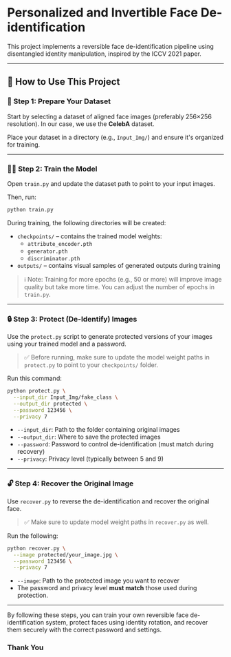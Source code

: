# Personalized and Invertible Face De-identification

This project implements a reversible face de-identification pipeline using disentangled identity manipulation, inspired by the ICCV 2021 paper.

---

## 🔧 How to Use This Project

### 📁 Step 1: Prepare Your Dataset

Start by selecting a dataset of aligned face images (preferably 256×256 resolution). In our case, we use the **CelebA** dataset.

Place your dataset in a directory (e.g., `Input_Img/`) and ensure it's organized for training.

---

### 🏋️‍♂️ Step 2: Train the Model

Open `train.py` and update the dataset path to point to your input images.

Then, run:

```bash
python train.py
```

During training, the following directories will be created:

- `checkpoints/` – contains the trained model weights:
  - `attribute_encoder.pth`
  - `generator.pth`
  - `discriminator.pth`
- `outputs/` – contains visual samples of generated outputs during training

> ℹ️ Note: Training for more epochs (e.g., 50 or more) will improve image quality but take more time. You can adjust the number of epochs in `train.py`.

---

### 🔒 Step 3: Protect (De-Identify) Images

Use the `protect.py` script to generate protected versions of your images using your trained model and a password.

> ✅ Before running, make sure to update the model weight paths in `protect.py` to point to your `checkpoints/` folder.

Run this command:

```bash
python protect.py \
  --input_dir Input_Img/fake_class \
  --output_dir protected \
  --password 123456 \
  --privacy 7
```

- `--input_dir`: Path to the folder containing original images
- `--output_dir`: Where to save the protected images
- `--password`: Password to control de-identification (must match during recovery)
- `--privacy`: Privacy level (typically between 5 and 9)

---

### 🔓 Step 4: Recover the Original Image

Use `recover.py` to reverse the de-identification and recover the original face.

> ✅ Make sure to update model weight paths in `recover.py` as well.

Run the following:

```bash
python recover.py \
  --image protected/your_image.jpg \
  --password 123456 \
  --privacy 7
```

- `--image`: Path to the protected image you want to recover
- The password and privacy level **must match** those used during protection.

---

By following these steps, you can train your own reversible face de-identification system, protect faces using identity rotation, and recover them securely with the correct password and settings.





### Thank You 
